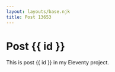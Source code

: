 ```yaml
---
layout: layouts/base.njk
title: Post 13653
---
```


# Post {{ id }}

This is post {{ id }} in my Eleventy project.
